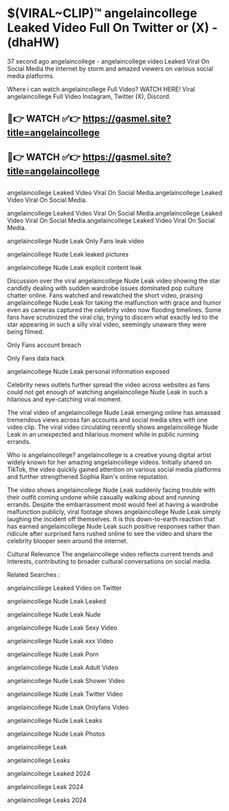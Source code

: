 # $(VIRAL~CLIP)™ angelaincollege Leaked Video Full On Twitter or (X) -(dhaHW)
37 second ago angelaincollege - angelaincollege video Leaked Viral On Social Media the internet by storm and amazed viewers on various social media platforms.

Where i can watch angelaincollege Full Video? WATCH HERE! Viral angelaincollege Full Video Instagram, Twitter (X), Discord.

## 🔴👉 WATCH ✅👉 https://gasmel.site?title=angelaincollege
## 🔴👉 WATCH ✅👉 https://gasmel.site?title=angelaincollege
##
angelaincollege Leaked Video Viral On Social Media.angelaincollege Leaked Video Viral On Social Media.

angelaincollege Leaked Video Viral On Social Media.angelaincollege Leaked Video Viral On Social Media.angelaincollege Leaked Video Viral On Social Media.

angelaincollege Nude Leak Only Fans leak video

angelaincollege Nude Leak leaked pictures

angelaincollege Nude Leak explicit content leak

Discussion over the viral angelaincollege Nude Leak video showing the star candidly dealing with sudden wardrobe issues dominated pop culture chatter online. Fans watched and rewatched the short video, praising angelaincollege Nude Leak for taking the malfunction with grace and humor even as cameras captured the celebrity video now flooding timelines. Some fans have scrutinized the viral clip, trying to discern what exactly led to the star appearing in such a silly viral video, seemingly unaware they were being filmed.


Only Fans account breach

Only Fans data hack

angelaincollege Nude Leak personal information exposed

Celebrity news outlets further spread the video across websites as fans could not get enough of watching angelaincollege Nude Leak in such a hilarious and eye-catching viral moment.


The viral video of angelaincollege Nude Leak emerging online has amassed tremendous views across fan accounts and social media sites with one video clip. The viral video circulating recently shows angelaincollege Nude Leak in an unexpected and hilarious moment while in public running errands.


Who is angelaincollege? angelaincollege is a creative young digital artist widely known for her amazing angelaincollege videos. Initially shared on TikTok, the video quickly gained attention on various social media platforms and further strengthened Sophia Rain's online reputation.

The video shows angelaincollege Nude Leak suddenly facing trouble with their outfit coming undone while casually walking about and running errands. Despite the embarrassment most would feel at having a wardrobe malfunction publicly, viral footage shows angelaincollege Nude Leak simply laughing the incident off themselves. It is this down-to-earth reaction that has earned angelaincollege Nude Leak such positive responses rather than ridicule after surprised fans rushed online to see the video and share the celebrity blooper seen around the internet.

Cultural Relevance The angelaincollege video reflects current trends and interests, contributing to broader cultural conversations on social media.

Related Searches :

angelaincollege Leaked Video on Twitter

angelaincollege Nude Leak Leaked

angelaincollege Nude Leak Nude

angelaincollege Nude Leak Sexy Video

angelaincollege Nude Leak xxx Video

angelaincollege Nude Leak Porn

angelaincollege Nude Leak Adult Video

angelaincollege Nude Leak Shower Video

angelaincollege Nude Leak Twitter Video

angelaincollege Nude Leak Onlyfans Video

angelaincollege Nude Leak Leaks

angelaincollege Nude Leak Photos

angelaincollege Leak

angelaincollege Leaks

angelaincollege Leaked 2024

angelaincollege Leak 2024

angelaincollege Leaks 2024
